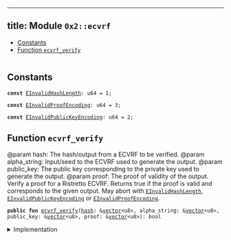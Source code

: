 
---
title: Module `0x2::ecvrf`
---



-  [Constants](#@Constants_0)
-  [Function `ecvrf_verify`](#0x2_ecvrf_ecvrf_verify)


<pre><code></code></pre>



<a name="@Constants_0"></a>

## Constants


<a name="0x2_ecvrf_EInvalidHashLength"></a>



<pre><code><b>const</b> <a href="ecvrf.md#0x2_ecvrf_EInvalidHashLength">EInvalidHashLength</a>: u64 = 1;
</code></pre>



<a name="0x2_ecvrf_EInvalidProofEncoding"></a>



<pre><code><b>const</b> <a href="ecvrf.md#0x2_ecvrf_EInvalidProofEncoding">EInvalidProofEncoding</a>: u64 = 3;
</code></pre>



<a name="0x2_ecvrf_EInvalidPublicKeyEncoding"></a>



<pre><code><b>const</b> <a href="ecvrf.md#0x2_ecvrf_EInvalidPublicKeyEncoding">EInvalidPublicKeyEncoding</a>: u64 = 2;
</code></pre>



<a name="0x2_ecvrf_ecvrf_verify"></a>

## Function `ecvrf_verify`

@param hash: The hash/output from a ECVRF to be verified.
@param alpha_string: Input/seed to the ECVRF used to generate the output.
@param public_key: The public key corresponding to the private key used to generate the output.
@param proof: The proof of validity of the output.
Verify a proof for a Ristretto ECVRF. Returns true if the proof is valid and corresponds to the given output. May abort with <code><a href="ecvrf.md#0x2_ecvrf_EInvalidHashLength">EInvalidHashLength</a></code>, <code><a href="ecvrf.md#0x2_ecvrf_EInvalidPublicKeyEncoding">EInvalidPublicKeyEncoding</a></code> or <code><a href="ecvrf.md#0x2_ecvrf_EInvalidProofEncoding">EInvalidProofEncoding</a></code>.


<pre><code><b>public</b> <b>fun</b> <a href="ecvrf.md#0x2_ecvrf_ecvrf_verify">ecvrf_verify</a>(<a href="hash.md#0x2_hash">hash</a>: &<a href="../move-stdlib/vector.md#0x1_vector">vector</a>&lt;u8&gt;, alpha_string: &<a href="../move-stdlib/vector.md#0x1_vector">vector</a>&lt;u8&gt;, public_key: &<a href="../move-stdlib/vector.md#0x1_vector">vector</a>&lt;u8&gt;, proof: &<a href="../move-stdlib/vector.md#0x1_vector">vector</a>&lt;u8&gt;): bool
</code></pre>



<details>
<summary>Implementation</summary>


<pre><code><b>public</b> <b>native</b> <b>fun</b> <a href="ecvrf.md#0x2_ecvrf_ecvrf_verify">ecvrf_verify</a>(<a href="hash.md#0x2_hash">hash</a>: &<a href="../move-stdlib/vector.md#0x1_vector">vector</a>&lt;u8&gt;, alpha_string: &<a href="../move-stdlib/vector.md#0x1_vector">vector</a>&lt;u8&gt;, public_key: &<a href="../move-stdlib/vector.md#0x1_vector">vector</a>&lt;u8&gt;, proof: &<a href="../move-stdlib/vector.md#0x1_vector">vector</a>&lt;u8&gt;): bool;
</code></pre>



</details>

